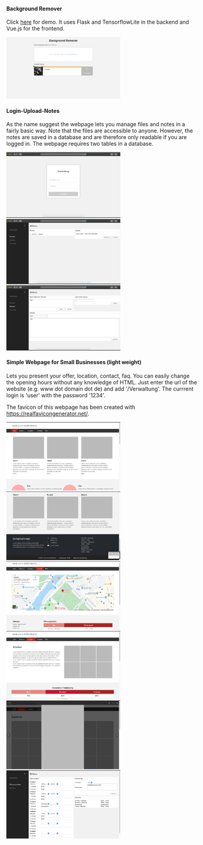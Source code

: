 #### Background Remover
Click <a target="_blank" href="https://heroku-bgremover.herokuapp.com/">here</a> for demo. It uses Flask and TensorflowLite in the backend and Vue.js for the frontend.
<p float="left">
  <img src="Screenshots/BackgroundRemover.jpg" width="300px"/>
</p>

#### Login-Upload-Notes
As the name suggest the webpage lets you manage files and notes in a fairly basic way. Note that the files are accessible to anyone. However, the notes are saved in a database and are therefore only readable if you are logged in. The webpage requires two tables in a database.

<p float="left">
  <img src="Screenshots/Login-Upload-Notes-1.jpg" width="300px" />
  <img src="Screenshots/Login-Upload-Notes-2.jpg" width="300px" /> 
  <img src="Screenshots/Login-Upload-Notes-3.jpg" width="300px" />
</p>

#### Simple Webpage for Small Businesses (light weight)
Lets you present your offer, location, contact, faq. You can easily change the opening hours without any knowledge of HTML. Just enter the url of the website (e.g. www dot domain dot de) and add '/Verwaltung'. The currrent login is 'user' with the password '1234'.

The favicon of this webpage has been created with https://realfavicongenerator.net/.

<p float="left">
  <img src="Screenshots/SmallBusiness-1.jpg" width="300px" />
  <img src="Screenshots/SmallBusiness-2.jpg" width="300px" /> 
  <img src="Screenshots/SmallBusiness-3.jpg" width="300px" />
  <img src="Screenshots/SmallBusiness-4.jpg" width="300px" />
  <img src="Screenshots/SmallBusiness-5.jpg" width="300px" />
  <img src="Screenshots/SmallBusiness-6.jpg" width="300px" />
</p>
